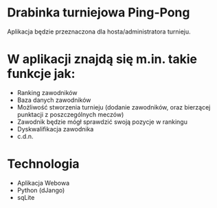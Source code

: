 # Drabinka turniejowa Ping-Pong

Aplikacja będzie przeznaczona dla hosta/administratora turnieju.

# W aplikacji znajdą się m.in. takie funkcje jak:

- Ranking zawodników
- Baza danych zawodników 
- Możliwość stworzenia turnieju (dodanie zawodników, oraz bierzącej punktacji z poszczególnych meczów)
- Zawodnik będzie mógł sprawdzić swoją pozycje w rankingu
- Dyskwalifikacja zawodnika
- c.d.n.

# Technologia

- Aplikacja Webowa
- Python (dJango)
- sqLite

